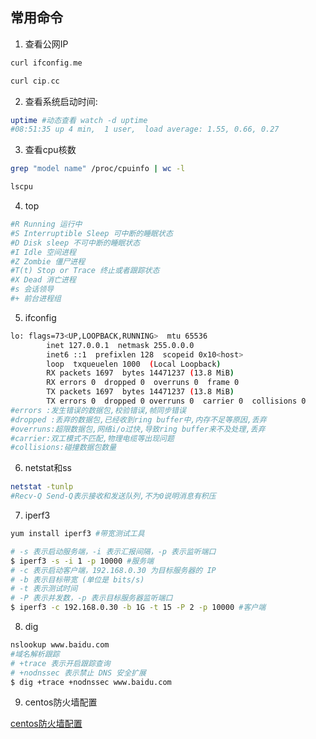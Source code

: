 ## 常用命令

1. 查看公网IP
```go
curl ifconfig.me

curl cip.cc
```
2. 查看系统启动时间:
```bash
uptime #动态查看 watch -d uptime
#08:51:35 up 4 min,  1 user,  load average: 1.55, 0.66, 0.27
```
3. 查看cpu核数
```bash
grep "model name" /proc/cpuinfo | wc -l

lscpu
```
4. top
```bash
#R Running 运行中
#S Interruptible Sleep 可中断的睡眠状态
#D Disk sleep 不可中断的睡眠状态
#I Idle 空间进程
#Z Zombie 僵尸进程
#T(t) Stop or Trace 终止或者跟踪状态
#X Dead 消亡进程
#s 会话领导
#+ 前台进程组

```
5. ifconfig
```bash
lo: flags=73<UP,LOOPBACK,RUNNING>  mtu 65536
        inet 127.0.0.1  netmask 255.0.0.0
        inet6 ::1  prefixlen 128  scopeid 0x10<host>
        loop  txqueuelen 1000  (Local Loopback)
        RX packets 1697  bytes 14471237 (13.8 MiB)
        RX errors 0  dropped 0  overruns 0  frame 0
        TX packets 1697  bytes 14471237 (13.8 MiB)
        TX errors 0  dropped 0 overruns 0  carrier 0  collisions 0
#errors :发生错误的数据包,校验错误,帧同步错误
#dropped :丢弃的数据包,已经收到ring buffer中,内存不足等原因,丢弃
#overruns:超限数据包,网络i/o过快,导致ring buffer来不及处理,丢弃
#carrier:双工模式不匹配,物理电缆等出现问题
#collisions:碰撞数据包数量

```
6. netstat和ss
```bash
netstat -tunlp 
#Recv-Q Send-Q表示接收和发送队列,不为0说明消息有积压
```

7. iperf3
```bash
yum install iperf3 #带宽测试工具

# -s 表示启动服务端，-i 表示汇报间隔，-p 表示监听端口
$ iperf3 -s -i 1 -p 10000 #服务端
# -c 表示启动客户端，192.168.0.30 为目标服务器的 IP
# -b 表示目标带宽 (单位是 bits/s)
# -t 表示测试时间
# -P 表示并发数，-p 表示目标服务器监听端口
$ iperf3 -c 192.168.0.30 -b 1G -t 15 -P 2 -p 10000 #客户端


```

8. dig
```bash
nslookup www.baidu.com
#域名解析跟踪
# +trace 表示开启跟踪查询
# +nodnssec 表示禁止 DNS 安全扩展
$ dig +trace +nodnssec www.baidu.com

```

9. centos防火墙配置

[centos防火墙配置](https://www.cnblogs.com/moxiaoan/p/5683743.html)